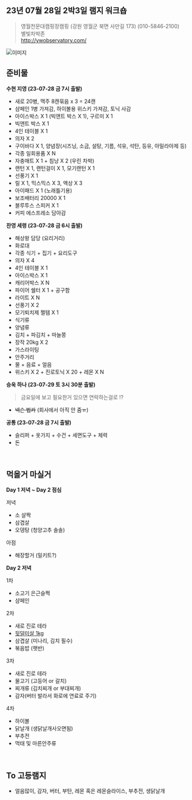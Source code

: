 ## 23년 07월 28일 2박3일 램지 워크숍
> 영월천문대캠핑장캠핑 (강원 영월군 북면 사만길 173) (010-5846-2100)<br>
> 별빛차박존<br>
> http://ywobservatory.com/<br>

![이미지](/1.png)


## 준비물

**수현 지영 (23-07-28 금 7시 출발)**
- 새로 20병, 맥주 8캔묶음 x 3 = 24캔
- 샴페인 1병 가져감, 하이볼용 위스키 가져감, 토닉 사감
- 아이스박스 X 1 (빅앤트 박스 X 1), 구르미 X 1
- 빅앤트 박스 X 1
- 4인 테이블 X 1
- 의자 X 2 
- 구이바다 X 1, 양념장(시즈닝, 소금, 설탕, 기름, 석유, 석탄, 등유, 아밀라아제 등)
- 각종 일회용품 X N
- 자충매트 X 1 + 침낭 X 2 (우린 차박)
- 랜턴 X 1, 랜턴걸이 X 1, 모기랜턴 X 1 
- 선풍기 X 1 
- 릴 X 1, 믹스믹스 X 3, 액상 X 3
- 아이패드 X 1 (노래틀기용)
- 보조배터리 20000 X 1
- 블루투스 스피커 X 1
- 커피 에스프레소 담아감

**찬영 세령 (23-07-28 금 6시 출발)**
- 해상왕 담당 (요리거리)
- 화로대
- 각종 식기 + 집기 + 요리도구
- 의자 X 4
- 4인 테이블 X 1
- 아이스박스 X 1
- 캐리어박스 X N
- 파이어 쉘터 X 1 + 공구함
- 라이트 X N
- 선풍기 X 2
- 모기퇴치제 쩔템 X 1
- 식기류
- 양념류
- 김치 + 파김치 + 마늘쫑
- 장작 20kg X 2
- 가스라이팅
- 안주거리
- 물 + 음료 + 얼음
- 위스키 X 2 + 진로토닉 X 20 + 레몬 X N

**승욱 하나 (23-07-29 토 3시 30분 출발)**
> 금요일에 보고 필요한거 있으면 연락하는걸로 !?<br>
- ~~넥슨 법카~~ (회사에서 아직 안 줌ㅠ)


**공통 (23-07-28 금 7시 출발)**
- 슬리퍼 + 옷가지 + 수건 + 세면도구 + 체력
- 돈


<br>

## 먹을거 마실거
**Day 1 저녁 ~ Day 2 점심**

저녁
- 소 살짝
- 삼겹살
- 오뎅탕 (청양고추 솔솔)

아점
- 해장할거 (밀키트?)

**Day 2 저녁**

1차
- 소고기 은근슬쩍
- 샴페인

2차
- 새로 진로 테라
- [뒷덜미살 1kg](https://m.smartstore.naver.com/goods_goodmeat/products/5009127651?NaPm=ct%3Dlkgc4b7v%7Cci%3Dcheckout%7Ctr%3Dppc%7Ctrx%3Dnull%7Chk%3Dd3ca3b63680c8669acb383f6aea50c1f8aa0cbf0)
- 삼겹살 (미나리, 김치 필수)
- 볶음밥 (햇반)

3차
- 새로 진로 테라
- 물고기 (고등어 or 갈치)
- 찌개류 (김치찌개 or 부대찌개)
- 감자(버터 발라서 화로에 연료로 주기)

4차
- 하이볼
- 닭날개 (생닭날개사오면됨)
- 부추전
- 먹태 및 마른안주류

<br>

## To 고등램지
- 얼음많이, 감자, 버터, 부탄, 레몬 혹은 레몬슬라이스, 부추전, 생닭날개

